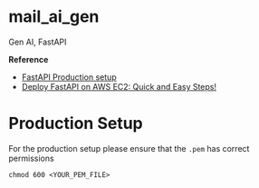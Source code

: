 # mail_ai_gen
Gen AI, FastAPI

**Reference**
- [FastAPI Production setup](https://github.com/Antony-M1/fastapi-production-setup/blob/main/production-setup.md)
- [Deploy FastAPI on AWS EC2: Quick and Easy Steps!](https://medium.com/@shreyash966977/deploy-fastapi-on-aws-ec2-quick-and-easy-steps-954d4a1e4742)

# Production Setup

For the production setup please ensure that the `.pem` has correct permissions
```
chmod 600 <YOUR_PEM_FILE>
```